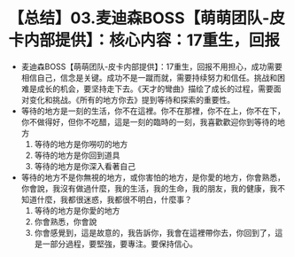 # 【总结】03.麦迪森BOSS【萌萌团队-皮卡内部提供】：核心内容：17重生，回报

-   麦迪森BOSS【萌萌团队-皮卡内部提供】：17重生，回报不用担心，成功需要相信自己，信念是关键。成功不是一蹴而就，需要持续努力和信任。挑战和困难是成长的机会，要坚持走下去。《天才的彎曲》描绘了成长的过程，需要面对变化和挑战。《所有的地方你去》提到等待和探索的重要性。
-   等待的地方是一刻的生活，你不在這裡。你不在那裡，你不在上，你不在下，你不做得好，但你不吃醋，這是一刻的臨時的一刻，我喜歡歡迎你到等待的地方
    1.  等待的地方是你嘮叨的地方
    2.  等待的地方是你回到道具
    3.  等待的地方是你深入看著自己
-   等待的地方不是你無視的地方，或你害怕的地方，是你愛的地方，你會熟悉，你會說，我沒有做過什麼，我的生活，我的生命，我的朋友，我的健康，我不知道什麼，我都很迷惑，我都很不明白，什麼事？
    1.  等待的地方是你愛的地方
    2.  你會熟悉，你會說
    3.  你會感覺到，這是故意的，我告訴你，我會在這裡帶你去，你回到了，這是一部分過程，要堅強，要專注。要保持信心。